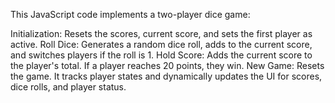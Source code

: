 This JavaScript code implements a two-player dice game:

Initialization: Resets the scores, current score, and sets the first player as active.
Roll Dice: Generates a random dice roll, adds to the current score, and switches players if the roll is 1.
Hold Score: Adds the current score to the player's total. If a player reaches 20 points, they win.
New Game: Resets the game.
It tracks player states and dynamically updates the UI for scores, dice rolls, and player status.
